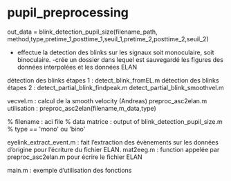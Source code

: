 # pupil_preprocessing

out_data = blink_detection_pupil_size(filename_path, method,type,pretime_1,posttime_1,seuil_1,pretime_2,posttime_2,seuil_2)
- effectue la detection des blinks sur les signaux soit monoculaire, soit binoculaire.
-crée un dossier dans lequel est sauvegardé les figures des données interpolées et les données ELAN

détection des blinks étapes 1 : 
	detect_blink_fromEL.m
détection des blinks étapes 2 : 
	detect_partial_blink_findpeak.m
	detect_partial_blink_smoothvel.m

vecvel.m : calcul de la smooth velocity (Andreas)
preproc_asc2elan.m 
utilisation : preproc_asc2elan(filename,m_data,type)

% filename : aci file
% data matrice : output of blink_detection_pupil_size.m
% type == 'mono' ou 'bino'

eyelink_extract_event.m : fait l’extraction des évènements sur les données d’origine pour l’écriture du fichier ELAN. 
mat2eeg.m : function appelée par preproc_asc2elan.m pour écrire le fichier ELAN


main.m : exemple d’utilisation des fonctions
